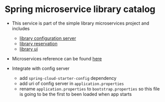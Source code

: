 # Spring microservice library catalog

* This service is part of the simple library microservices project and includes
  * [library configuration server](https://github.com/maurofokker/spring-microservices-library-config)
  * [library reservation](https://github.com/maurofokker/spring-microservices-library-reservation)
  * [library ui](https://github.com/maurofokker/spring-microservices-library-ui)
* Microservices reference can be found [here](https://github.com/maurofokker/microservices-demo)

* Integrate with config server
  * add `spring-cloud-starter-config` dependency
  * add uri of config server in `application.properties`
  * rename `application.properties` to `bootstrap.properties` so this file is going to be the first to been loaded when app starts 